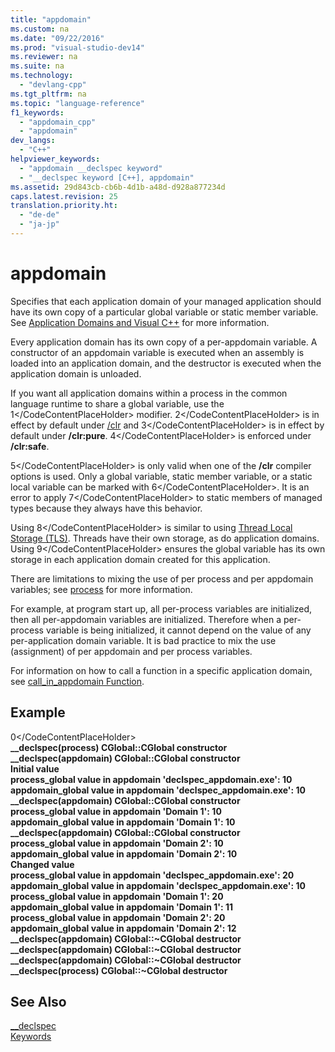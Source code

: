 ```yaml
---
title: "appdomain"
ms.custom: na
ms.date: "09/22/2016"
ms.prod: "visual-studio-dev14"
ms.reviewer: na
ms.suite: na
ms.technology: 
  - "devlang-cpp"
ms.tgt_pltfrm: na
ms.topic: "language-reference"
f1_keywords: 
  - "appdomain_cpp"
  - "appdomain"
dev_langs: 
  - "C++"
helpviewer_keywords: 
  - "appdomain __declspec keyword"
  - "__declspec keyword [C++], appdomain"
ms.assetid: 29d843cb-cb6b-4d1b-a48d-d928a877234d
caps.latest.revision: 25
translation.priority.ht: 
  - "de-de"
  - "ja-jp"
---
```

# appdomain
Specifies that each application domain of your managed application should have its own copy of a particular global variable or static member variable. See [Application Domains and Visual C++](../vs140/application-domains-and-visual-c--.md) for more information.  
  
 Every application domain has its own copy of a per-appdomain variable. A constructor of an appdomain variable is executed when an assembly is loaded into an application domain, and the destructor is executed when the application domain is unloaded.  
  
 If you want all application domains within a process in the common language runtime to share a global variable, use the <CodeContentPlaceHolder>1\</CodeContentPlaceHolder> modifier. <CodeContentPlaceHolder>2\</CodeContentPlaceHolder> is in effect by default under [/clr](../vs140/-clr--common-language-runtime-compilation-.md) and <CodeContentPlaceHolder>3\</CodeContentPlaceHolder> is in effect by default under **/clr:pure**. <CodeContentPlaceHolder>4\</CodeContentPlaceHolder> is enforced under **/clr:safe**.  
  
 <CodeContentPlaceHolder>5\</CodeContentPlaceHolder> is only valid when one of the **/clr** compiler options is used. Only a global variable, static member variable, or a static local variable can be marked with <CodeContentPlaceHolder>6\</CodeContentPlaceHolder>. It is an error to apply <CodeContentPlaceHolder>7\</CodeContentPlaceHolder> to static members of managed types because they always have this behavior.  
  
 Using <CodeContentPlaceHolder>8\</CodeContentPlaceHolder> is similar to using [Thread Local Storage (TLS)](../vs140/thread-local-storage--tls-.md). Threads have their own storage, as do application domains. Using <CodeContentPlaceHolder>9\</CodeContentPlaceHolder> ensures the global variable has its own storage in each application domain created for this application.  
  
 There are limitations to mixing the use of per process and per appdomain variables; see [process](../vs140/process.md) for more information.  
  
 For example, at program start up, all per-process variables are initialized, then all per-appdomain variables are initialized. Therefore when a per-process variable is being initialized, it cannot depend on the value of any per-application domain variable. It is bad practice to mix the use (assignment) of per appdomain and per process variables.  
  
 For information on how to call a function in a specific application domain, see [call_in_appdomain Function](../vs140/call_in_appdomain-function.md).  
  
## Example  
  
<CodeContentPlaceHolder>0\</CodeContentPlaceHolder>  
 **__declspec(process) CGlobal::CGlobal constructor**  
**__declspec(appdomain) CGlobal::CGlobal constructor**  
**Initial value**  
**process_global value in appdomain 'declspec_appdomain.exe': 10**  
**appdomain_global value in appdomain 'declspec_appdomain.exe': 10**  
**__declspec(appdomain) CGlobal::CGlobal constructor**  
**process_global value in appdomain 'Domain 1': 10**  
**appdomain_global value in appdomain 'Domain 1': 10**  
**__declspec(appdomain) CGlobal::CGlobal constructor**  
**process_global value in appdomain 'Domain 2': 10**  
**appdomain_global value in appdomain 'Domain 2': 10**  
**Changed value**  
**process_global value in appdomain 'declspec_appdomain.exe': 20**  
**appdomain_global value in appdomain 'declspec_appdomain.exe': 10**  
**process_global value in appdomain 'Domain 1': 20**  
**appdomain_global value in appdomain 'Domain 1': 11**  
**process_global value in appdomain 'Domain 2': 20**  
**appdomain_global value in appdomain 'Domain 2': 12**  
**__declspec(appdomain) CGlobal::~CGlobal destructor**  
**__declspec(appdomain) CGlobal::~CGlobal destructor**  
**__declspec(appdomain) CGlobal::~CGlobal destructor**  
**__declspec(process) CGlobal::~CGlobal destructor**   
## See Also  
 [__declspec](../vs140/__declspec.md)   
 [Keywords](../vs140/keywords--c---.md)